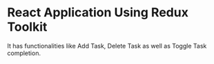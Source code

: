 # React Application Using Redux Toolkit

It has functionalities like Add Task, Delete Task as well as Toggle Task completion.

